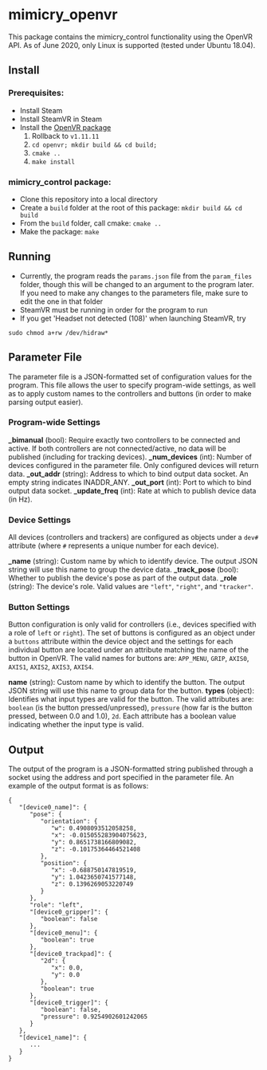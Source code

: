 # mimicry_openvr

This package contains the mimicry_control functionality using the OpenVR API.
As of June 2020, only Linux is supported (tested under Ubuntu 18.04).


## Install

### Prerequisites:
* Install Steam
* Install SteamVR in Steam
* Install the [OpenVR package](https://github.com/ValveSoftware/openvr)
   1. Rollback to `v1.11.11`
   2. `cd openvr; mkdir build && cd build;`
   3. `cmake ..`
   4. `make install`

### mimicry_control package:
* Clone this repository into a local directory
* Create a `build` folder at the root of this package: `mkdir build && cd build`
* From the `build` folder, call cmake: `cmake ..`
* Make the package: `make`

## Running
* Currently, the program reads the `params.json` file from the `param_files` folder, though this will be changed to an argument to the program later. If you need to make any changes to the parameters file, make sure to edit the one in that folder
* SteamVR must be running in order for the program to run
* If you get 'Headset not detected (108)' when launching SteamVR, try
```
sudo chmod a+rw /dev/hidraw*
```
## Parameter File
The parameter file is a JSON-formatted set of configuration values for the program. This file allows the user to specify program-wide settings, as well as to apply custom names to the controllers and buttons (in order to make parsing output easier).

### Program-wide Settings
**_bimanual** (bool): Require exactly two controllers to be connected and active. If both controllers are not connected/active, no data will be published (including for tracking devices).
**_num_devices** (int): Number of devices configured in the parameter file. Only configured devices will return data.
**_out_addr** (string): Address to which to bind output data socket. An empty string indicates INADDR_ANY.
**_out_port** (int): Port to which to bind output data socket.
**_update_freq** (int): Rate at which to publish device data (in Hz).

### Device Settings
All devices (controllers and trackers) are configured as objects under a `dev#` attribute (where `#` represents a unique number for each device). 

**_name** (string): Custom name by which to identify device. The output JSON string will use this name to group the device data.
**_track_pose** (bool): Whether to publish the device's pose as part of the output data.
**_role** (string): The device's role. Valid values are `"left"`, `"right"`, and `"tracker"`.

### Button Settings
Button configuration is only valid for controllers (i.e., devices specified with a role of `left` or `right`). The set of buttons is configured as an object under a `buttons` attribute within the device object and the settings for each individual button are located under an attribute matching the name of the button in OpenVR. The valid names for buttons are: `APP_MENU`, `GRIP`, `AXIS0`, `AXIS1`, `AXIS2`, `AXIS3`, `AXIS4`.

**name** (string): Custom name by which to identify the button. The output JSON string will use this name to group data for the button.
**types** (object): Identifies what input types are valid for the button. The valid attributes are: `boolean` (is the button pressed/unpressed), `pressure` (how far is the button pressed, between 0.0 and 1.0), `2d`. Each attribute has a boolean value indicating whether the input type is valid.


## Output
The output of the program is a JSON-formatted string published through a socket using the address and port specified in the parameter file. An example of the output format is as follows:

```
{
   "[device0_name]": {
      "pose": {
         "orientation": {
            "w": 0.4908093512058258,
            "x": -0.015055283904075623,
            "y": 0.8651738166809082,
            "z": -0.10175364464521408
         },
         "position": {
            "x": -0.688750147819519,
            "y": 1.0423650741577148,
            "z": 0.1396269053220749
         }
      },
      "role": "left",
      "[device0_gripper]": {
         "boolean": false
      },
      "[device0_menu]": {
         "boolean": true
      },
      "[device0_trackpad]": {
         "2d": {
            "x": 0.0,
            "y": 0.0
         },
         "boolean": true
      },
      "[device0_trigger]": {
         "boolean": false,
         "pressure": 0.9254902601242065
      }
   },
   "[device1_name]": {
      ...
   }
}
```

